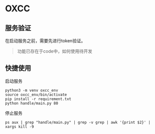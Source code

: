 # OXCC

## 服务验证

在启动服务之前，需要先进行token验证。
> 功能已存在于code中，如何使用待开发

## 快捷使用

启动服务

```shell
python3 -m venv oxcc_env
source oxcc_env/bin/activate
pip install -r requirement.txt
python handle/main.py 80
```

停止服务
```shell
ps aux | grep "handle/main.py" | grep -v grep | awk '{print $2}' | xargs kill -9
```
